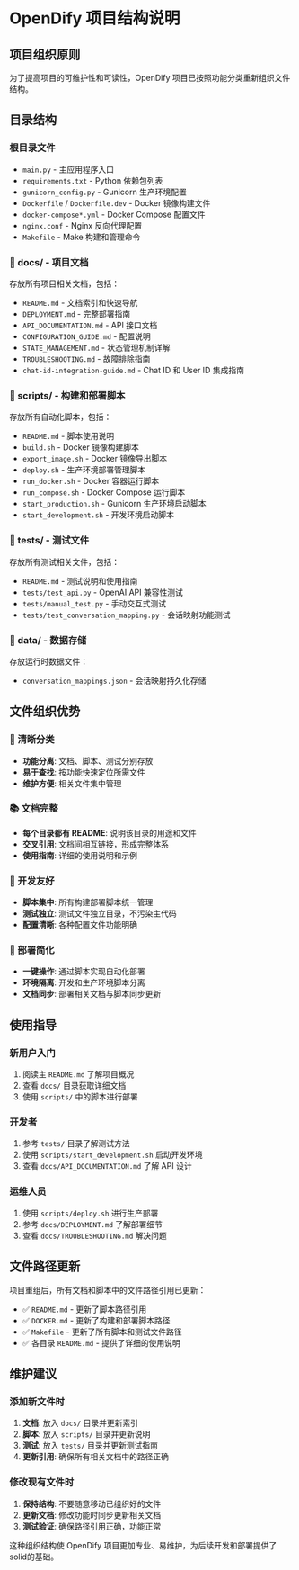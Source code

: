 # OpenDify 项目结构说明

## 项目组织原则

为了提高项目的可维护性和可读性，OpenDify 项目已按照功能分类重新组织文件结构。

## 目录结构

### 根目录文件
- `main.py` - 主应用程序入口
- `requirements.txt` - Python 依赖包列表
- `gunicorn_config.py` - Gunicorn 生产环境配置
- `Dockerfile` / `Dockerfile.dev` - Docker 镜像构建文件
- `docker-compose*.yml` - Docker Compose 配置文件
- `nginx.conf` - Nginx 反向代理配置
- `Makefile` - Make 构建和管理命令

### 📖 docs/ - 项目文档
存放所有项目相关文档，包括：
- `README.md` - 文档索引和快速导航
- `DEPLOYMENT.md` - 完整部署指南
- `API_DOCUMENTATION.md` - API 接口文档
- `CONFIGURATION_GUIDE.md` - 配置说明
- `STATE_MANAGEMENT.md` - 状态管理机制详解
- `TROUBLESHOOTING.md` - 故障排除指南
- `chat-id-integration-guide.md` - Chat ID 和 User ID 集成指南

### 🔧 scripts/ - 构建和部署脚本
存放所有自动化脚本，包括：
- `README.md` - 脚本使用说明
- `build.sh` - Docker 镜像构建脚本
- `export_image.sh` - Docker 镜像导出脚本
- `deploy.sh` - 生产环境部署管理脚本
- `run_docker.sh` - Docker 容器运行脚本
- `run_compose.sh` - Docker Compose 运行脚本
- `start_production.sh` - Gunicorn 生产环境启动脚本
- `start_development.sh` - 开发环境启动脚本

### 🧪 tests/ - 测试文件
存放所有测试相关文件，包括：
- `README.md` - 测试说明和使用指南
- `tests/test_api.py` - OpenAI API 兼容性测试
- `tests/manual_test.py` - 手动交互式测试
- `tests/test_conversation_mapping.py` - 会话映射功能测试

### 💾 data/ - 数据存储
存放运行时数据文件：
- `conversation_mappings.json` - 会话映射持久化存储

## 文件组织优势

### 🎯 清晰分类
- **功能分离**: 文档、脚本、测试分别存放
- **易于查找**: 按功能快速定位所需文件
- **维护方便**: 相关文件集中管理

### 📚 文档完整
- **每个目录都有 README**: 说明该目录的用途和文件
- **交叉引用**: 文档间相互链接，形成完整体系
- **使用指南**: 详细的使用说明和示例

### 🔧 开发友好
- **脚本集中**: 所有构建部署脚本统一管理
- **测试独立**: 测试文件独立目录，不污染主代码
- **配置清晰**: 各种配置文件功能明确

### 🚀 部署简化
- **一键操作**: 通过脚本实现自动化部署
- **环境隔离**: 开发和生产环境脚本分离
- **文档同步**: 部署相关文档与脚本同步更新

## 使用指导

### 新用户入门
1. 阅读主 `README.md` 了解项目概况
2. 查看 `docs/` 目录获取详细文档
3. 使用 `scripts/` 中的脚本进行部署

### 开发者
1. 参考 `tests/` 目录了解测试方法
2. 使用 `scripts/start_development.sh` 启动开发环境
3. 查看 `docs/API_DOCUMENTATION.md` 了解 API 设计

### 运维人员
1. 使用 `scripts/deploy.sh` 进行生产部署
2. 参考 `docs/DEPLOYMENT.md` 了解部署细节
3. 查看 `docs/TROUBLESHOOTING.md` 解决问题

## 文件路径更新

项目重组后，所有文档和脚本中的文件路径引用已更新：
- ✅ `README.md` - 更新了脚本路径引用
- ✅ `DOCKER.md` - 更新了构建和部署脚本路径
- ✅ `Makefile` - 更新了所有脚本和测试文件路径
- ✅ 各目录 `README.md` - 提供了详细的使用说明

## 维护建议

### 添加新文件时
1. **文档**: 放入 `docs/` 目录并更新索引
2. **脚本**: 放入 `scripts/` 目录并更新说明
3. **测试**: 放入 `tests/` 目录并更新测试指南
4. **更新引用**: 确保所有相关文档中的路径正确

### 修改现有文件时
1. **保持结构**: 不要随意移动已组织好的文件
2. **更新文档**: 修改功能时同步更新相关文档
3. **测试验证**: 确保路径引用正确，功能正常

这种组织结构使 OpenDify 项目更加专业、易维护，为后续开发和部署提供了solid的基础。